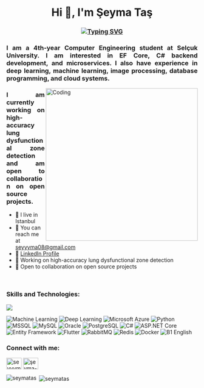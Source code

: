 <h1 align="center">Hi 👋, I'm Şeyma Taş</h1>
<h3 align="center">
<a href="https://git.io/typing-svg"><img src="https://readme-typing-svg.demolab.com?font=Poppins&weight=500&size=30&duration=3000&pause=1000&color=336791&random=false&width=435&lines=Backend+Developer;Computer+Engineering+Student" alt="Typing SVG" /></a>
</h3>

<h3 align="justify">I am a 4th-year Computer Engineering student at Selçuk University. I am interested in EF Core, C# backend development, and microservices. I also have experience in deep learning, machine learning, image processing, database programming, and cloud systems.</h3>

<img align="right" alt="Coding" width="400" src="https://cdnl.iconscout.com/lottie/premium/thumb/female-developer-animated-icon-download-in-lottie-json-gif-static-svg-file-formats--html-logo-coder-web-software-development-coding-pack-design-icons-8075896.mp4">

<h3 align="justify">I am currently working on high-accuracy lung dysfunctional zone detection and am open to collaboration on open source projects.</h3>

<p align="left">
  <ul>
    <li>📍 I live in Istanbul</li>
    <li>📧 You can reach me at <a href="mailto:seyyyma08@gmail.com">seyyyma08@gmail.com</a></li>
    <li>🔗 <a href="https://www.linkedin.com/in/%C5%9Feyma-ta%C5%9F-642600272/">LinkedIn Profile</a></li>
    <li>💼 Working on high-accuracy lung dysfunctional zone detection</li>
    <li>🤝 Open to collaboration on open source projects</li>
  </ul>
</p>
<br>

<h3 align="left">Skills and Technologies:</h3>
<p align="left">
  <a href="https://skillicons.dev">
    <img src="https://skillicons.dev/icons?&theme=light&i=dotnet,cs,azure,py,mysql,postgres,oracle,docker,redis,rabbitmq,flutter" />
  </a>
</p>

<p align="left">
<img src="https://img.shields.io/badge/-Machine%20Learning-102230?logo=google&logoColor=white" alt="Machine Learning" />
<img src="https://img.shields.io/badge/-Deep%20Learning-00599C?logo=numpy&logoColor=white" alt="Deep Learning" />
<img src="https://img.shields.io/badge/-Microsoft%20Azure-0089D6?logo=microsoft-azure&logoColor=white" alt="Microsoft Azure" />
<img src="https://img.shields.io/badge/-Python-3776AB?logo=python&logoColor=white" alt="Python" />
<img src="https://img.shields.io/badge/-MSSQL-CC2927?logo=microsoft-sql-server&logoColor=white" alt="MSSQL" />
<img src="https://img.shields.io/badge/-MySQL-4479A1?logo=mysql&logoColor=white" alt="MySQL" />
<img src="https://img.shields.io/badge/-Oracle-F80000?logo=oracle&logoColor=white" alt="Oracle" />
<img src="https://img.shields.io/badge/-PostgreSQL-336791?logo=postgresql&logoColor=white" alt="PostgreSQL" />
<img src="https://img.shields.io/badge/-C%23-239120?logo=c-sharp&logoColor=white" alt="C#" />
<img src="https://img.shields.io/badge/-ASP.NET%20Core-5C2D91?logo=dotnet&logoColor=white" alt="ASP.NET Core" />
<img src="https://img.shields.io/badge/-Entity%20Framework-512BD4?logo=dotnet&logoColor=white" alt="Entity Framework" />
<img src="https://img.shields.io/badge/-Flutter-02569B?logo=flutter&logoColor=white" alt="Flutter" />
<img src="https://img.shields.io/badge/-RabbitMQ-FF6600?logo=rabbitmq&logoColor=white" alt="RabbitMQ" />
<img src="https://img.shields.io/badge/-Redis-DC382D?logo=redis&logoColor=white" alt="Redis" />
<img src="https://img.shields.io/badge/-Docker-2496ED?logo=docker&logoColor=white" alt="Docker" />
<img src="https://img.shields.io/badge/-B1%20English-0078D4?logo=translate&logoColor=white" alt="B1 English" />
</p>

<h3 align="left">Connect with me:</h3>
<p align="left">
<a href="mailto:seyyyma08@gmail.com" target="_blank"><img align="center" src="https://cdn.jsdelivr.net/npm/simple-icons@3.0.1/icons/gmail.svg" alt="seyyyma08@gmail.com" height="30" width="40" /></a>
<a href="https://www.linkedin.com/in/%C5%9Feyma-ta%C5%9F-642600272/" target="_blank"><img align="center" src="https://cdn.jsdelivr.net/npm/simple-icons@3.0.1/icons/linkedin.svg" alt="şeyma-taş" height="30" width="40" /></a>
</p>

<!-- GitHub stats -->
<p><img align="left" src="https://github-readme-stats.vercel.app/api/top-langs?username=seymatas&show_icons=true&locale=en&layout=compact&theme=tokyonight" alt="seymatas" /></p>

<p>&nbsp;<img align="center" src="https://github-readme-stats.vercel.app/api?username=seymatas&show_icons=true&locale=en&theme=tokyonight" alt="seymatas" /></p>
